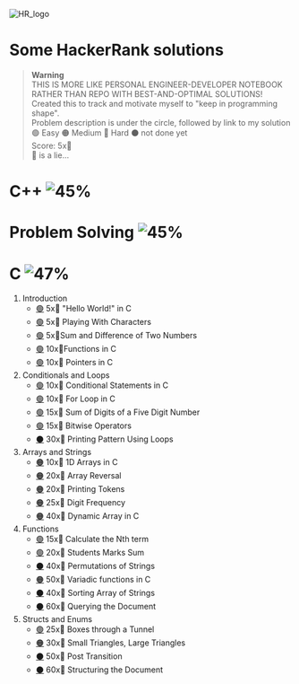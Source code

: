 ![HR_logo]
# Some HackerRank solutions

> __Warning__\
> THIS IS MORE LIKE PERSONAL ENGINEER-DEVELOPER NOTEBOOK RATHER THAN REPO WITH BEST-AND-OPTIMAL SOLUTIONS!\
> Created this to track and motivate myself to "keep in programming shape".\
> Problem description is under the circle, followed by link to my solution\
> :green_circle: Easy :orange_circle: Medium :red_circle: Hard :black_circle: not done yet\
> Score: 5x:cherries:\
> :cake: is a lie...

#  C++ ![45%][c++_progress]
# Problem Solving ![45%][problem_solving_progress]
# C ![47%][c_progress]
1. Introduction
    - [:green_circle:](https://www.hackerrank.com/challenges/hello-world-c/problem) 5x:cherries: "Hello World!" in C 
    - [:green_circle:](https://www.hackerrank.com/challenges/playing-with-characters/problem) 5x:cherries: Playing With Characters
    - [:green_circle:](https://www.hackerrank.com/challenges/sum-numbers-c/problem) 5x:cherries:Sum and Difference of Two Numbers
    - [:green_circle:](https://www.hackerrank.com/challenges/functions-in-c/problem) 10x:cherries:Functions in C
    - [:green_circle:](https://www.hackerrank.com/challenges/pointer-in-c/problem) 10x:cherries: Pointers in C
2. Conditionals and Loops
    - [:green_circle:](https://www.hackerrank.com/challenges/conditional-statements-in-c/problem) 10x:cherries: Conditional Statements in C
    - [:green_circle:](https://www.hackerrank.com/challenges/for-loop-in-c/problem) 10x:cherries: For Loop in C
    - [:green_circle:](https://www.hackerrank.com/challenges/sum-of-digits-of-a-five-digit-number/problem) 15x:cherries: Sum of Digits of a Five Digit Number
    - [:green_circle:](https://www.hackerrank.com/challenges/bitwise-operators-in-c/problem) 15x:cherries: Bitwise Operators
    - [:black_circle:](https://www.hackerrank.com/challenges/printing-pattern-2/problem) 30x:cherries: Printing Pattern Using Loops
3. Arrays and Strings
    - [:orange_circle:](https://www.hackerrank.com/challenges/1d-arrays-in-c/problem) 10x:cherries: 1D Arrays in C
    - [:orange_circle:](https://www.hackerrank.com/challenges/reverse-array-c/problem) 20x:cherries: Array Reversal
    - [:orange_circle:](https://www.hackerrank.com/challenges/printing-tokens-/problem) 20x:cherries: Printing Tokens
    - [:orange_circle:](https://www.hackerrank.com/challenges/frequency-of-digits-1/problem) 25x:cherries: Digit Frequency
    - [:orange_circle:](https://www.hackerrank.com/challenges/dynamic-array-in-c/problem) 40x:cherries: Dynamic Array in C
4. Functions
    - [:green_circle:](https://www.hackerrank.com/challenges/recursion-in-c/problem) 15x:cherries: Calculate the Nth term
    - [:green_circle:](https://www.hackerrank.com/challenges/students-marks-sum/problem) 20x:cherries: Students Marks Sum
    - [:black_circle:](https://www.hackerrank.com/challenges/permutations-of-strings/problem) 40x:cherries: Permutations of Strings
    - [:orange_circle:](https://www.hackerrank.com/challenges/variadic-functions-in-c/problem) 50x:cherries: Variadic functions in C
    - [:black_circle:](https://www.hackerrank.com/challenges/sorting-array-of-strings/problem) 40x:cherries: Sorting Array of Strings
    - [:black_circle:](https://www.hackerrank.com/challenges/querying-the-document/problem) 60x:cherries: Querying the Document
5. Structs and Enums
    - [:green_circle:](https://www.hackerrank.com/challenges/too-high-boxes/problem) 25x:cherries: Boxes through a Tunnel
    - [:orange_circle:](https://www.hackerrank.com/challenges/small-triangles-large-triangles/problem) 30x:cherries: Small Triangles, Large Triangles
    - [:black_circle:](https://www.hackerrank.com/challenges/post-transition/problem) 50x:cherries: Post Transition
    - [:black_circle:](https://www.hackerrank.com/challenges/structuring-the-document/problem) 60x:cherries: Structuring the Document

[HR_logo]: https://hrcdn.net/fcore/assets/brand/logo-new-white-green-a5cb16e0ae.svg
[c_progress]: https://progress-bar.dev/47
[problem_solving_progress]: https://progress-bar.dev/45
[c++_progress]: https://progress-bar.dev/86